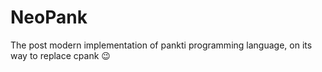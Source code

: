 # NeoPank
The post modern implementation of pankti programming language, on its way to replace cpank :wink:
